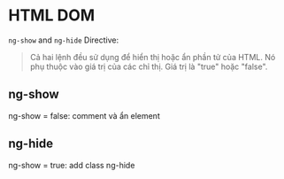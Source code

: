 # HTML DOM

`ng-show` and `ng-hide` Directive:
> Cả hai lệnh đều sử dụng để hiển thị hoặc ẩn phần tử của HTML. Nó phụ thuộc vào giá trị của các chỉ thị. Giá trị là "true" hoặc "false".

## ng-show

ng-show = false: comment và ẩn element

## ng-hide

ng-show = true: add class ng-hide